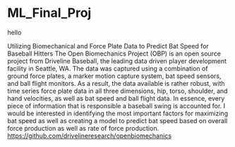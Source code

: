 # ML_Final_Proj

hello

Utilizing Biomechanical and Force Plate Data to Predict Bat Speed for Baseball Hitters
The Open Biomechanics Project (OBP) is an open source project from Driveline Baseball, the leading data driven player development facility in Seattle, WA. The data was captured using a combination of ground force plates, a marker motion capture system, bat speed sensors, and ball flight monitors. As a result, the data available is rather robust, with time series force plate data in all three dimensions, hip, torso, shoulder, and hand velocities, as well as bat speed and ball flight data. In essence, every piece of information that is responsible a baseball swing is accounted for. I would be interested in identifying the most important factors for maximizing bat speed as well as creating a model to predict bat speed based on overall force production as well as rate of force production.
https://github.com/drivelineresearch/openbiomechanics
